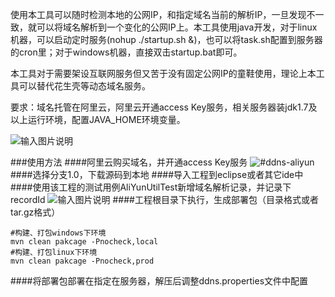 使用本工具可以随时检测本地的公网IP，和指定域名当前的解析IP，一旦发现不一致，就可以将域名解析到一个变化的公网IP上。本工具使用java开发，对于linux机器，可以启动定时服务(nohup ./startup.sh &)，也可以将task.sh配置到服务器的cron里；对于windows机器，直接双击startup.bat即可。

本工具对于需要架设互联网服务但又苦于没有固定公网IP的童鞋使用，理论上本工具可以替代花生壳等动态域名服务。

要求：域名托管在阿里云，阿里云开通access Key服务，相关服务器装jdk1.7及以上运行环境，配置JAVA_HOME环境变量。

![输入图片说明](http://git.oschina.net/uploads/images/2016/0911/200431_2ec8abf9_639443.png "概念和设计思路")


###使用方法
####阿里云购买域名，并开通access Key服务
![#ddns-aliyun](http://git.oschina.net/uploads/images/2016/0911/200351_e8e22925_639443.png "如何开通access Key服务")
####选择分支1.0，下载源码到本地
####导入工程到eclipse或者其它ide中
####使用该工程的测试用例AliYunUtilTest新增域名解析记录，并记录下recordId
![输入图片说明](http://git.oschina.net/uploads/images/2016/0912/072310_e6f8244f_639443.png "在这里输入图片标题")
####工程根目录下执行，生成部署包（目录格式或者tar.gz格式）
```
#构建、打包windows下环境
mvn clean pakcage -Pnocheck,local
#构建、打包linux下环境
mvn clean pakcage -Pnocheck,prod
```
####将部署包部署在指定在服务器，解压后调整ddns.properties文件中配置

